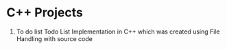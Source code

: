 # C++ Projects 

1. To do list 
Todo List Implementation in C++  which was created using  File Handling with source code

